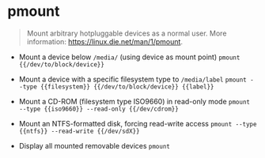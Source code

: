 # pmount
> Mount arbitrary hotpluggable devices as a normal user.
> More information: <https://linux.die.net/man/1/pmount>.

- Mount a device below `/media/` (using device as mount point)
`pmount {{/dev/to/block/device}}`

- Mount a device with a specific filesystem type to `/media/label`
`pmount --type {{filesystem}} {{/dev/to/block/device}} {{label}}`

- Mount a CD-ROM (filesystem type ISO9660) in read-only mode
`pmount --type {{iso9660}} --read-only {{/dev/cdrom}}`

- Mount an NTFS-formatted disk, forcing read-write access
`pmount --type {{ntfs}} --read-write {{/dev/sdX}}`

- Display all mounted removable devices
`pmount`
